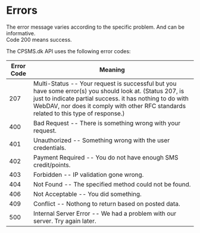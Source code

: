 # Errors

<aside class="notice">The error message varies according to the specific problem. And can be informative.</aside>
<aside class="success">Code 200 means success. </aside>

The CPSMS.dk API uses the following error codes:


Error Code | Meaning
---------- | -------
207 | Multi-Status -- Your request is successful but you have some error(s) you should look at. (Status 207, is just to indicate partial success. it has nothing to do with WebDAV, nor does it comply with other RFC standards related to this type of response.) 
400 | Bad Request -- There is something wrong with your request.
401 | Unauthorized -- Something wrong with the user credentials. 
402 | Payment Required -- You do not have enough SMS credit/points.
403 | Forbidden -- IP validation gone wrong.
404 | Not Found -- The specified method could not be found.
406 | Not Acceptable -- You did something.
409 | Conflict -- Nothong to return based on posted data.
500 | Internal Server Error -- We had a problem with our server. Try again later.

